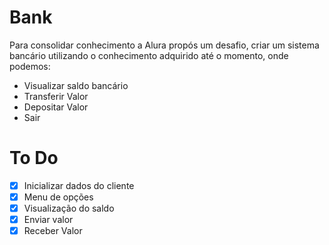 # Bank
Para consolidar conhecimento a Alura propós um desafio, criar um sistema bancário utilizando o conhecimento adquirido até o momento, onde podemos:
-   Visualizar saldo bancário
-   Transferir Valor
  - Depositar Valor
  - Sair

# To Do
- [x] Inicializar dados do cliente
- [x] Menu de opções
- [x] Visualização do saldo
- [x] Enviar valor
- [x] Receber Valor